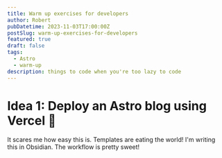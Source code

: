 ```yaml
---
title: Warm up exercises for developers
author: Robert
pubDatetime: 2023-11-03T17:00:00Z
postSlug: warm-up-exercises-for-developers
featured: true
draft: false
tags:
  - Astro
  - warm-up
description: things to code when you're too lazy to code
---
```


# Idea 1: Deploy an Astro blog using Vercel 👀

It scares me how easy this is. Templates are eating the world! I'm writing this in Obsidian. The workflow is pretty sweet!
